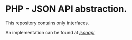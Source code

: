 # PHP - JSON API abstraction.
This repository contains only interfaces.

An implementation can be found at *[jsonapi](https://github.com/reglue4php/jsonapi)*
